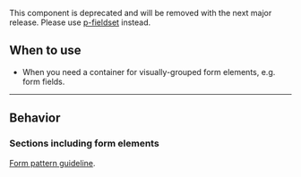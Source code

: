 <ComponentHeading name="Fieldset Wrapper"></ComponentHeading>

<Notification heading="Deprecation hint" state="error">
  This component is deprecated and will be removed with the next major release.
Please use <a href="components/fieldset">p-fieldset</a> instead.
</Notification>

<TableOfContents></TableOfContents>

## When to use

- When you need a container for visually-grouped form elements, e.g. form fields.

---

## Behavior

### Sections including form elements

[Form pattern guideline](patterns/forms).
